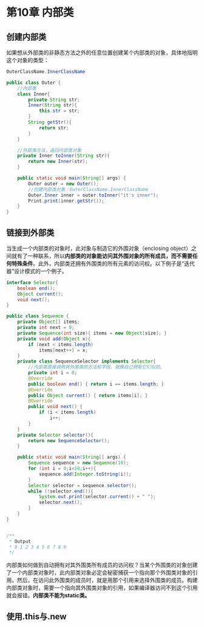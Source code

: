 # 第10章 内部类

## 创建内部类

如果想从外部类的非静态方法之外的任意位置创建某个内部类的对象，具体地指明这个对象的类型：

```java
OuterClassName.InnerClassName
```

```java
public class Outer {
    //内部类
    class Inner{
        private String str;
        Inner(String str){
            this.str = str;
        }
        String getStr(){
            return str;
        }
    }

    //外部类方法，返回内部类对象
    private Inner toInner(String str){
        return new Inner(str);
    }

    public static void main(String[] args) {
        Outer outer = new Outer();
        //创建内部类对象：OuterClassName.InnerClassName
        Outer.Inner inner = outer.toInner("it's inner");
        Print.print(inner.getStr());
    }
}
```

## 链接到外部类

当生成一个内部类的对象时，此对象与制造它的外围对象（enclosing object）之间就有了一种联系，所以**内部类的对象能访问其外围对象的所有成员，而不需要任何特殊条件**。此外，内部类还拥有外围类的所有元素的访问权。以下例子是“迭代器”设计模式的一个例子。

```java
interface Selector{
    boolean end();
    Object current();
    void next();
}

public class Sequence {
    private Object[] items;
    private int next = 0;
    private Sequence(int size){ items = new Object[size]; }
    private void add(Object x){
        if (next < items.length)
            items[next++] = x;
    }
    private class SequenceSelector implements Selector{
        //内部类直接调用其外围类的方法和字段，就像自己拥有它们似的。
        private int i = 0;
        @Override
        public boolean end() { return i == items.length; }
        @Override
        public Object current() { return items[i]; }
        @Override
        public void next() {
            if (i < items.length)
                i++;
        }
    }
    private Selector selector(){
        return new SequenceSelector();
    }

    public static void main(String[] args) {
        Sequence sequence = new Sequence(10);
        for (int i = 0;i<10;i++){
            sequence.add(Integer.toString(i));
        }
        Selector selector = sequence.selector();
        while (!selector.end()){
            System.out.print(selector.current() + " ");
            selector.next();
        }
    }
}


/**
 * Output
 * 0 1 2 3 4 5 6 7 8 9
 */
```

内部类如何做到自动拥有对其外围类所有成员的访问权？当某个外围类的对象创建了一个内部类对象时，此内部类对象必定会秘密捕获一个指向那个外围类对象的引用。然后，在访问此外围类的成员时，就是用那个引用来选择外围类的成员。构建内部类对象时，需要一个指向其外围类对象的引用，如果编译器访问不到这个引用就会报错。**内部类不能为static类。**

## 使用.this与.new